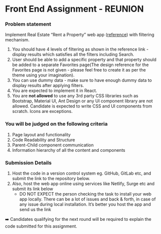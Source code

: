 # Front End Assignment - REUNION

### Problem statement

Implement Real Estate “Rent a Property” web app ([reference](https://drive.google.com/file/d/1z-KF2pI9anc07e_JcNwh77CiwKcRubwb/view?usp=sharing)) with filtering mechanism.

1. You should have 4 levels of filtering as shown in the reference link - display results which satisfies all the filters including Search.
2. User should be able to add a specific property and that property should be added to a separate Favorites page(The design reference for the Favorites page is not given - please feel free to create it as per the theme using your imagination).
3. You can use dummy data - make sure to have enough dummy data to display results after applying filters.
4. You are expected to implement it in React.
5. You are **not allowed** to use any 3rd party CSS libraries such as Bootstrap, Material UI, Ant Design or any UI component library are not allowed. Candidate is expected to write CSS and UI components from scratch. Icons are exceptions.

### You will be judged on the following criteria

1. Page layout and functionality
2. Code Readability and Structure
3. Parent-Child component communication
4. Information hierarchy of all the content and components

### Submission Details

1. Host the code in a version control system eg. GitHub, GitLab etc, and submit the link to the repository below.
2. Also, host the web app online using services like Netlify, Surge etc and submit its link below
    - DO NOT EXPECT the person checking the task to install your web app locally. There can be a lot of issues and back & forth, in case of any issue during local installation. It’s better you host the app and send us the link

➡️ Candidates qualifying for the next round will be required to explain the code submitted for this assignment.
